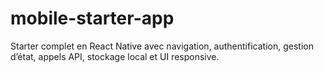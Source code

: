 # mobile-starter-app
Starter complet en React Native avec navigation, authentification, gestion d’état, appels API, stockage local et UI responsive.
